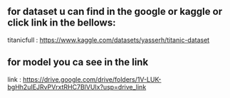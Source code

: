 ## for dataset u can find in the google or kaggle or click link in the bellows:
titanicfull : https://www.kaggle.com/datasets/yasserh/titanic-dataset

## for model you ca see in the link
link : https://drive.google.com/drive/folders/1V-LUK-bgHh2uIEJRvPVrxtRHC7BlVUIx?usp=drive_link
